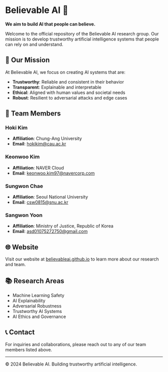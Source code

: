 # Believable AI 🤙

**We aim to build AI that people can believe.**

Welcome to the official repository of the Believable AI research group. Our mission is to develop trustworthy artificial intelligence systems that people can rely on and understand.

## 🎯 Our Mission

At Believable AI, we focus on creating AI systems that are:
- **Trustworthy**: Reliable and consistent in their behavior
- **Transparent**: Explainable and interpretable
- **Ethical**: Aligned with human values and societal needs
- **Robust**: Resilient to adversarial attacks and edge cases

## 👥 Team Members

### Hoki Kim
- **Affiliation**: Chung-Ang University
- **Email**: hokikim@cau.ac.kr

### Keonwoo Kim
- **Affiliation**: NAVER Cloud
- **Email**: keonwoo.kim97@navercorp.com

### Sungwon Chae
- **Affiliation**: Seoul National University
- **Email**: csw0815@snu.ac.kr

### Sangwon Yoon
- **Affiliation**: Ministry of Justice, Republic of Korea
- **Email**: asd01075272750@gmail.com

## 🌐 Website

Visit our website at [believableai.github.io](https://believableai.github.io) to learn more about our research and team.

## 📚 Research Areas

- Machine Learning Safety
- AI Explainability
- Adversarial Robustness
- Trustworthy AI Systems
- AI Ethics and Governance

## 📞 Contact

For inquiries and collaborations, please reach out to any of our team members listed above.

---

© 2024 Believable AI. Building trustworthy artificial intelligence.